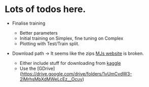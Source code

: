 # Lots of todos here.
* Finalise training
    * Better parameters
    * Initial training on Simplex, fine tuning on Complex
    * Plotting with Test/Train split.
    
    
* Download path -> It seems like the zips [MJs website](http://staff.ee.sun.ac.za/mjbooysen/Potholes/Slow/) is broken.
    * Either include stuff for downloading from [kaggle](https://www.kaggle.com/felipemuller5/nienaber-potholes-1-simplex)
    * Use the [GDrive] (https://drive.google.com/drive/folders/1vUmCvdW3-2lMrhsMbXdMWeLcEz__Ocuy)